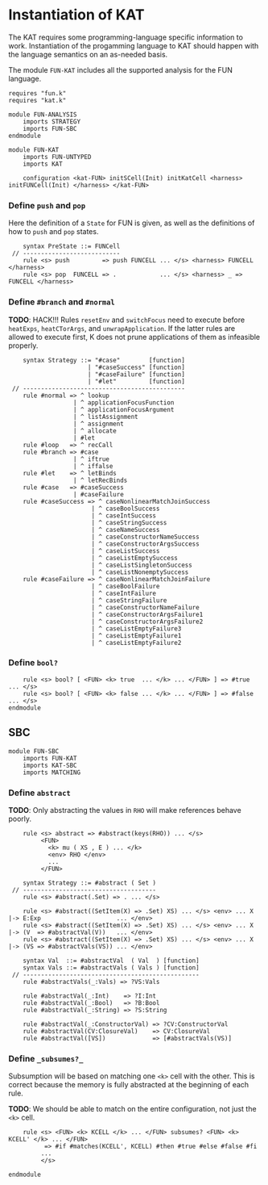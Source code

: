Instantiation of KAT
====================

The KAT requires some programming-language specific information to work.
Instantiation of the progamming language to KAT should happen with the language semantics on an as-needed basis.

The module `FUN-KAT` includes all the supported analysis for the FUN language.

```k
requires "fun.k"
requires "kat.k"

module FUN-ANALYSIS
    imports STRATEGY
    imports FUN-SBC
endmodule

module FUN-KAT
    imports FUN-UNTYPED
    imports KAT

    configuration <kat-FUN> initSCell(Init) initKatCell <harness> initFUNCell(Init) </harness> </kat-FUN>
```

### Define `push` and `pop`

Here the definition of a `State` for FUN is given, as well as the definitions of how to `push` and `pop` states.

```k
    syntax PreState ::= FUNCell
 // ---------------------------
    rule <s> push         => push FUNCELL ... </s> <harness> FUNCELL </harness>
    rule <s> pop  FUNCELL => .            ... </s> <harness> _ => FUNCELL </harness>
```

### Define `#branch` and `#normal`

**TODO**: HACK!!!
          Rules `resetEnv` and `switchFocus` need to execute before `heatExps`, `heatCTorArgs`, and `unwrapApplication`.
          If the latter rules are allowed to execute first, K does not prune applications of them as infeasible properly.

```k
    syntax Strategy ::= "#case"        [function]
                      | "#caseSuccess" [function]
                      | "#caseFailure" [function]
                      | "#let"         [function]
 // ---------------------------------------------
    rule #normal => ^ lookup
                  | ^ applicationFocusFunction
                  | ^ applicationFocusArgument
                  | ^ listAssignment
                  | ^ assignment
                  | ^ allocate
                  | #let
    rule #loop   => ^ recCall
    rule #branch => #case
                  | ^ iftrue
                  | ^ iffalse
    rule #let    => ^ letBinds
                  | ^ letRecBinds
    rule #case   => #caseSuccess
                  | #caseFailure
    rule #caseSuccess => ^ caseNonlinearMatchJoinSuccess
                       | ^ caseBoolSuccess
                       | ^ caseIntSuccess
                       | ^ caseStringSuccess
                       | ^ caseNameSuccess
                       | ^ caseConstructorNameSuccess
                       | ^ caseConstructorArgsSuccess
                       | ^ caseListSuccess
                       | ^ caseListEmptySuccess
                       | ^ caseListSingletonSuccess
                       | ^ caseListNonemptySuccess
    rule #caseFailure => ^ caseNonlinearMatchJoinFailure
                       | ^ caseBoolFailure
                       | ^ caseIntFailure
                       | ^ caseStringFailure
                       | ^ caseConstructorNameFailure
                       | ^ caseConstructorArgsFailure1
                       | ^ caseConstructorArgsFailure2
                       | ^ caseListEmptyFailure3
                       | ^ caseListEmptyFailure1
                       | ^ caseListEmptyFailure2
```

### Define `bool?`

```k
    rule <s> bool? [ <FUN> <k> true  ... </k> ... </FUN> ] => #true  ... </s>
    rule <s> bool? [ <FUN> <k> false ... </k> ... </FUN> ] => #false ... </s>
endmodule
```

SBC
---

```k
module FUN-SBC
    imports FUN-KAT
    imports KAT-SBC
    imports MATCHING
```

### Define `abstract`

**TODO**: Only abstracting the values in `RHO` will make references behave poorly.

```k
    rule <s> abstract => #abstract(keys(RHO)) ... </s>
         <FUN>
           <k> mu ( XS , E ) ... </k>
           <env> RHO </env>
           ...
         </FUN>

    syntax Strategy ::= #abstract ( Set )
 // -------------------------------------
    rule <s> #abstract(.Set) => . ... </s>

    rule <s> #abstract((SetItem(X) => .Set) XS) ... </s> <env> ... X |-> E:Exp                     ... </env>
    rule <s> #abstract((SetItem(X) => .Set) XS) ... </s> <env> ... X |-> (V  => #abstractVal(V))   ... </env>
    rule <s> #abstract((SetItem(X) => .Set) XS) ... </s> <env> ... X |-> (VS => #abstractVals(VS)) ... </env>

    syntax Val  ::= #abstractVal  ( Val  ) [function]
    syntax Vals ::= #abstractVals ( Vals ) [function]
 // -------------------------------------------------
    rule #abstractVals(_:Vals) => ?VS:Vals

    rule #abstractVal(_:Int)    => ?I:Int
    rule #abstractVal(_:Bool)   => ?B:Bool
    rule #abstractVal(_:String) => ?S:String

    rule #abstractVal(_:ConstructorVal) => ?CV:ConstructorVal
    rule #abstractVal(CV:ClosureVal)    => CV:ClosureVal
    rule #abstractVal([VS])             => [#abstractVals(VS)]
```

### Define `_subsumes?_`

Subsumption will be based on matching one `<k>` cell with the other.
This is correct because the memory is fully abstracted at the beginning of each rule.

**TODO**: We should be able to match on the entire configuration, not just the `<k>` cell.

```k
    rule <s> <FUN> <k> KCELL </k> ... </FUN> subsumes? <FUN> <k> KCELL' </k> ... </FUN>
          => #if #matches(KCELL', KCELL) #then #true #else #false #fi
         ...
         </s>
```

```k
endmodule
```
